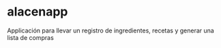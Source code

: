 # alacenapp
Applicación para llevar un registro de ingredientes, recetas y generar una lista de compras
